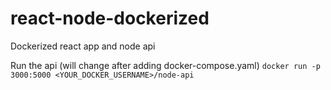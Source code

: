 # react-node-dockerized
Dockerized react app and node api

Run the api (will change after adding docker-compose.yaml) `docker run -p 3000:5000 <YOUR_DOCKER_USERNAME>/node-api`

